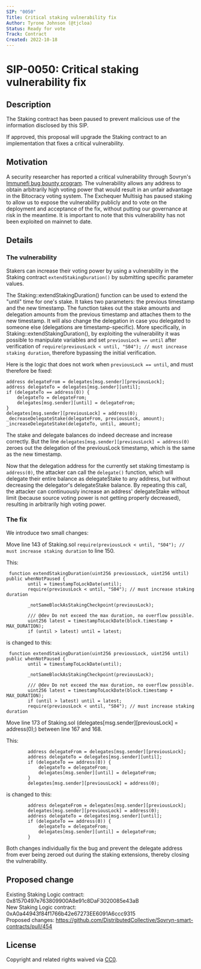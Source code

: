 ```yaml
---
SIP: "0050"
Title: Critical staking vulnerability fix
Author: Tyrone Johnson (@tjcloa)
Status: Ready for vote
Track: Contract
Created: 2022-10-18
---
```


# SIP-0050: Critical staking vulnerability fix

## Description  

The Staking contract has been paused to prevent malicious use of the information disclosed by this SIP.

If approved, this proposal will upgrade the Staking contract to an implementation that fixes a critical vulnerability.

## Motivation

A security researcher has reported a critical vulnerability through Sovryn's [Immunefi bug bounty program](https://immunefi.com/bounty/sovryn/). The vulnerability allows any address to obtain arbitrarily high voting power that would result in an unfair advantage in the Bitocracy voting system. The Exchequer Multisig has paused staking to allow us to expose the vulnerability publicly and to vote on the deployment and acceptance of the fix, without putting our governance at risk in the meantime. It is important to note that this vulnerability has not been exploited on mainnet to date.

## Details

### The vulnerability

Stakers can increase their voting power by using a vulnerability in the Staking contract `extendStakingDuration()` by submitting specific parameter values.

The Staking::extendStakingDuration() function can be used to extend the "until" time for one's stake. It takes two parameters: the previous timestamp and the new timestamp. The function takes out the stake amounts and delegation amounts from the previous timestamp and attaches them to the new timestamp. It will also change the delegation in case you delegated to someone else (delegations are timestamp-specific). More specifically, in Staking::extendStakingDuration(), by exploiting the vulnerability it was possible to manipulate variables and set `previousLock == until` after verification of `require(previousLock < until, "S04"); // must increase staking duration`, therefore bypassing the initial verification.   

Here is the logic that does not work when `previousLock == until`, and must therefore be fixed: 

```
address delegateFrom = delegates[msg.sender][previousLock];
address delegateTo = delegates[msg.sender][until];
if (delegateTo == address(0)) {
    delegateTo = delegateFrom;
    delegates[msg.sender][until] = delegateFrom;
}
delegates[msg.sender][previousLock] = address(0);
_decreaseDelegateStake(delegateFrom, previousLock, amount);
_increaseDelegateStake(delegateTo, until, amount);
```

The stake and delegate balances do indeed decrease and increase correctly. But the line `delegates[msg.sender][previousLock] = address(0)` zeroes out the delegation of the previousLock timestamp, which is the same as the new timestamp.

Now that the delegation address for the currently set staking timestamp is `address(0)`, the attacker can call the `delegate()` function, which will delegate their entire balance as delegateStake to any address, but without decreasing the delegator's delegateStake balance. By repeating this call, the attacker can continuously increase an address' delegateStake without limit (because source voting power is not getting properly decreased), resulting in arbitrarily high voting power.

### The fix

We introduce two small changes:

Move line 143 of Staking.sol `require(previousLock < until, "S04"); // must increase staking duration` to line 150. 

This:

```
 function extendStakingDuration(uint256 previousLock, uint256 until) public whenNotPaused {
        until = timestampToLockDate(until);
        require(previousLock < until, "S04"); // must increase staking duration

        _notSameBlockAsStakingCheckpoint(previousLock);

        /// @dev Do not exceed the max duration, no overflow possible.
        uint256 latest = timestampToLockDate(block.timestamp + MAX_DURATION);
        if (until > latest) until = latest;
```

is changed to this:

```
 function extendStakingDuration(uint256 previousLock, uint256 until) public whenNotPaused {
        until = timestampToLockDate(until);

        _notSameBlockAsStakingCheckpoint(previousLock);

        /// @dev Do not exceed the max duration, no overflow possible.
        uint256 latest = timestampToLockDate(block.timestamp + MAX_DURATION);
        if (until > latest) until = latest;
        require(previousLock < until, "S04"); // must increase staking duration
```

Move line 173 of Staking.sol (delegates[msg.sender][previousLock] = address(0);) between line 167 and 168.

This:

```
        address delegateFrom = delegates[msg.sender][previousLock];
        address delegateTo = delegates[msg.sender][until];
        if (delegateTo == address(0)) {
            delegateTo = delegateFrom;
            delegates[msg.sender][until] = delegateFrom;
        }
        delegates[msg.sender][previousLock] = address(0);
```

is changed to this: 

```
        address delegateFrom = delegates[msg.sender][previousLock];
        delegates[msg.sender][previousLock] = address(0);
        address delegateTo = delegates[msg.sender][until];
        if (delegateTo == address(0)) {
            delegateTo = delegateFrom;
            delegates[msg.sender][until] = delegateFrom;
        }  
```


Both changes individually fix the bug and prevent the delegate address from ever being zeroed out during the staking extensions, thereby closing the vulnerability.

## Proposed change  

Existing Staking Logic contract: 0x81570497e763809900A8e91c8DaF3020085e43aB  
New Staking Logic contract: 0xA0a44943f84f1766b42e67273EE6091A6ccc9315  
Proposed changes: https://github.com/DistributedCollective/Sovryn-smart-contracts/pull/454

## License

Copyright and related rights waived via [CC0](https://creativecommons.org/publicdomain/zero/1.0/).
